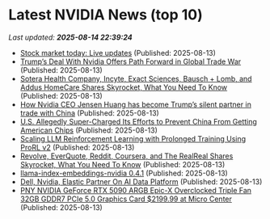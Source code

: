 # Latest NVIDIA News (top 10)
_Last updated: **2025-08-14 22:39:24**_

- [Stock market today: Live updates](https://www.cnbc.com/2025/08/13/stock-market-today-live-updates.html) (Published: 2025-08-13)
- [Trump’s Deal With Nvidia Offers Path Forward in Global Trade War](https://biztoc.com/x/8e7c3811300e061b) (Published: 2025-08-13)
- [Sotera Health Company, Incyte, Exact Sciences, Bausch + Lomb, and Addus HomeCare Shares Skyrocket, What You Need To Know](https://finance.yahoo.com/news/sotera-health-company-incyte-exact-215109130.html) (Published: 2025-08-13)
- [How Nvidia CEO Jensen Huang has become Trump’s silent partner in trade with China](https://biztoc.com/x/f5872df4580f9f99) (Published: 2025-08-13)
- [U.S. Allegedly Super-Charged Its Efforts to Prevent China From Getting American Chips](https://gizmodo.com/the-u-s-has-allegedly-super-charged-its-efforts-to-prevent-china-from-getting-american-chips-2000642802) (Published: 2025-08-13)
- [Scaling LLM Reinforcement Learning with Prolonged Training Using ProRL v2](https://developer.nvidia.com/blog/scaling-llm-reinforcement-learning-with-prolonged-training-using-prorl-v2/) (Published: 2025-08-13)
- [Revolve, EverQuote, Reddit, Coursera, and The RealReal Shares Skyrocket, What You Need To Know](https://finance.yahoo.com/news/revolve-everquote-reddit-coursera-realreal-212544458.html) (Published: 2025-08-13)
- [llama-index-embeddings-nvidia 0.4.1](https://pypi.org/project/llama-index-embeddings-nvidia/0.4.1/) (Published: 2025-08-13)
- [Dell, Nvidia, Elastic Partner On AI Data Platform](https://finance.yahoo.com/news/dell-nvidia-elastic-partner-ai-210740270.html) (Published: 2025-08-13)
- [PNY NVIDIA GeForce RTX 5090 ARGB Epic-X Overclocked Triple Fan 32GB GDDR7 PCIe 5.0 Graphics Card $2199.99 at Micro Center](https://slickdeals.net/f/18527674-pny-nvidia-geforce-rtx-5090-argb-epic-x-overclocked-triple-fan-32gb-gddr7-pcie-5-0-graphics-card-2199-99-at-micro-center) (Published: 2025-08-13)
